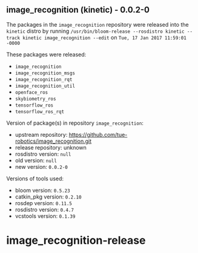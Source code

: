 ## image_recognition (kinetic) - 0.0.2-0

The packages in the `image_recognition` repository were released into the `kinetic` distro by running `/usr/bin/bloom-release --rosdistro kinetic --track kinetic image_recognition --edit` on `Tue, 17 Jan 2017 11:59:01 -0000`

These packages were released:
- `image_recognition`
- `image_recognition_msgs`
- `image_recognition_rqt`
- `image_recognition_util`
- `openface_ros`
- `skybiometry_ros`
- `tensorflow_ros`
- `tensorflow_ros_rqt`

Version of package(s) in repository `image_recognition`:

- upstream repository: https://github.com/tue-robotics/image_recognition.git
- release repository: unknown
- rosdistro version: `null`
- old version: `null`
- new version: `0.0.2-0`

Versions of tools used:

- bloom version: `0.5.23`
- catkin_pkg version: `0.2.10`
- rosdep version: `0.11.5`
- rosdistro version: `0.4.7`
- vcstools version: `0.1.39`


# image_recognition-release